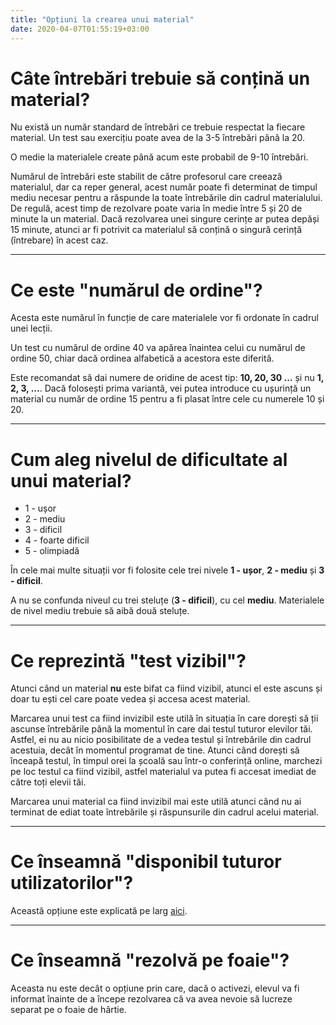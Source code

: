 ```yaml
---
title: "Opțiuni la crearea unui material"
date: 2020-04-07T01:55:19+03:00
---
```


<!-- # Opțiuni la crearea unui material -->

# Câte întrebări trebuie să conțină un material?

Nu există un număr standard de întrebări ce trebuie respectat la fiecare material. Un test sau exercițiu poate avea de la 3-5 întrebări până la 20.

O medie la materialele create până acum este probabil de 9-10 întrebări.

Numărul de întrebări este stabilit de către profesorul care creează materialul, dar ca reper general, acest număr poate fi determinat de timpul mediu necesar pentru a răspunde la toate întrebările din cadrul materialului. De regulă, acest timp de rezolvare poate varia în medie între 5 și 20 de minute la un material. Dacă rezolvarea unei singure cerințe ar putea depăși 15 minute, atunci ar fi potrivit ca materialul să conțină o singură cerință (întrebare) în acest caz.

---

# Ce este "numărul de ordine"?

Acesta este numărul în funcție de care materialele vor fi ordonate în cadrul unei lecții.

Un test cu numărul de ordine 40 va apărea înaintea celui cu numărul de ordine 50, chiar dacă ordinea alfabetică a acestora este diferită.

Este recomandat să dai numere de oridine de acest tip: **10, 20, 30 ...** și nu **1, 2, 3, ...**. Dacă folosești prima variantă, vei putea introduce cu ușurință un material cu număr de ordine 15 pentru a fi plasat între cele cu numerele 10 și 20.

---

# Cum aleg nivelul de dificultate al unui material?

- 1 - ușor
- 2 - mediu
- 3 - dificil
- 4 - foarte dificil
- 5 - olimpiadă

În cele mai multe situații vor fi folosite cele trei nivele **1 - ușor**, **2 - mediu** și **3 - dificil**.

A nu se confunda niveul cu trei steluțe (**3 - dificil**), cu cel **mediu**. Materialele de nivel mediu trebuie să aibă două steluțe.

---

# Ce reprezintă "test vizibil"?

Atunci când un material **nu** este bifat ca fiind vizibil, atunci el este ascuns și doar tu ești cel care poate vedea și accesa acest material.

Marcarea unui test ca fiind invizibil este utilă în situația în care dorești să ții ascunse întrebările până la momentul în care dai testul tuturor elevilor tăi. Astfel, ei nu au nicio posibilitate de a vedea testul și întrebările din cadrul acestuia, decât în momentul programat de tine. Atunci când dorești să înceapă testul, în timpul orei la școală sau într-o conferință online, marchezi pe loc testul ca fiind vizibil, astfel materialul va putea fi accesat imediat de către toți elevii tăi.

Marcarea unui material ca fiind invizibil mai este utilă atunci când nu ai terminat de ediat toate întrebările și răspunsurile din cadrul acelui material.

---

# Ce înseamnă "disponibil tuturor utilizatorilor"?

Această opțiune este explicată pe larg [aici](/creare-materiale#cum-sunt-folosite-materialele-create-de-mine).

---

# Ce înseamnă "rezolvă pe foaie"?

Aceasta nu este decât o opțiune prin care, dacă o activezi, elevul va fi informat înainte de a începe rezolvarea că va avea nevoie să lucreze separat pe o foaie de hârtie.